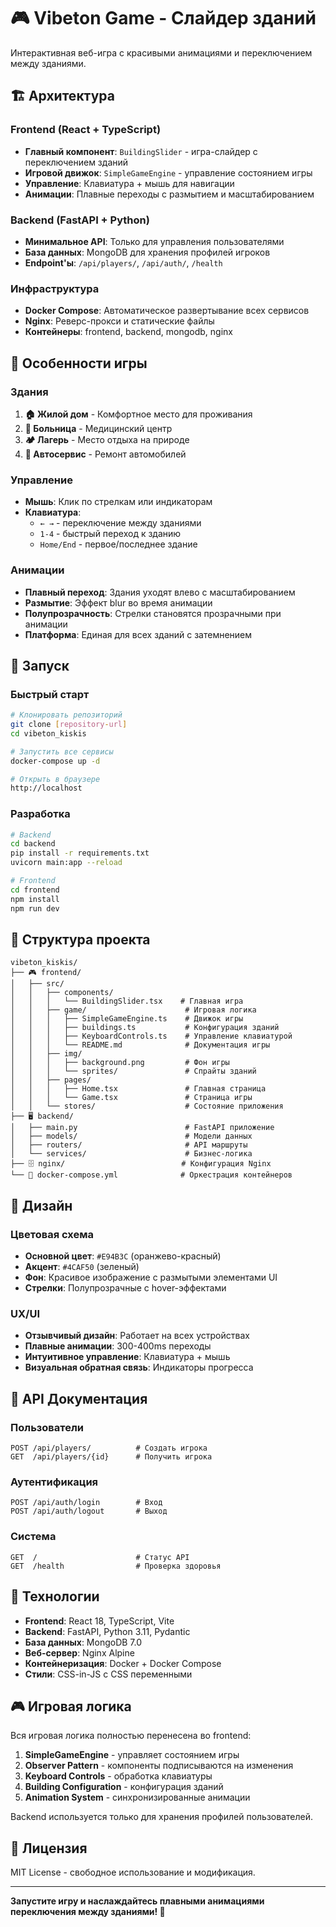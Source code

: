 # 🎮 Vibeton Game - Слайдер зданий

Интерактивная веб-игра с красивыми анимациями и переключением между зданиями.

## 🏗️ Архитектура

### Frontend (React + TypeScript)
- **Главный компонент**: `BuildingSlider` - игра-слайдер с переключением зданий
- **Игровой движок**: `SimpleGameEngine` - управление состоянием игры
- **Управление**: Клавиатура + мышь для навигации
- **Анимации**: Плавные переходы с размытием и масштабированием

### Backend (FastAPI + Python)
- **Минимальное API**: Только для управления пользователями
- **База данных**: MongoDB для хранения профилей игроков
- **Endpoint'ы**: `/api/players/`, `/api/auth/`, `/health`

### Инфраструктура
- **Docker Compose**: Автоматическое развертывание всех сервисов
- **Nginx**: Реверс-прокси и статические файлы
- **Контейнеры**: frontend, backend, mongodb, nginx

## 🎯 Особенности игры

### Здания
1. **🏠 Жилой дом** - Комфортное место для проживания
2. **🏥 Больница** - Медицинский центр
3. **🏕️ Лагерь** - Место отдыха на природе
4. **🔧 Автосервис** - Ремонт автомобилей

### Управление
- **Мышь**: Клик по стрелкам или индикаторам
- **Клавиатура**: 
  - `← →` - переключение между зданиями
  - `1-4` - быстрый переход к зданию
  - `Home/End` - первое/последнее здание

### Анимации
- **Плавный переход**: Здания уходят влево с масштабированием
- **Размытие**: Эффект blur во время анимации
- **Полупрозрачность**: Стрелки становятся прозрачными при анимации
- **Платформа**: Единая для всех зданий с затемнением

## 🚀 Запуск

### Быстрый старт
```bash
# Клонировать репозиторий
git clone [repository-url]
cd vibeton_kiskis

# Запустить все сервисы
docker-compose up -d

# Открыть в браузере
http://localhost
```

### Разработка
```bash
# Backend
cd backend
pip install -r requirements.txt
uvicorn main:app --reload

# Frontend
cd frontend
npm install
npm run dev
```

## 📁 Структура проекта

```
vibeton_kiskis/
├── 🎮 frontend/
│   ├── src/
│   │   ├── components/
│   │   │   └── BuildingSlider.tsx    # Главная игра
│   │   ├── game/                      # Игровая логика
│   │   │   ├── SimpleGameEngine.ts    # Движок игры
│   │   │   ├── buildings.ts           # Конфигурация зданий
│   │   │   ├── KeyboardControls.ts    # Управление клавиатурой
│   │   │   └── README.md              # Документация игры
│   │   ├── img/
│   │   │   ├── background.png         # Фон игры
│   │   │   └── sprites/               # Спрайты зданий
│   │   ├── pages/
│   │   │   ├── Home.tsx               # Главная страница
│   │   │   └── Game.tsx               # Страница игры
│   │   └── stores/                    # Состояние приложения
├── 🖥️ backend/
│   ├── main.py                        # FastAPI приложение
│   ├── models/                        # Модели данных
│   ├── routers/                       # API маршруты
│   └── services/                      # Бизнес-логика
├── 🗄️ nginx/                          # Конфигурация Nginx
└── 🐳 docker-compose.yml              # Оркестрация контейнеров
```

## 🎨 Дизайн

### Цветовая схема
- **Основной цвет**: `#E94B3C` (оранжево-красный)
- **Акцент**: `#4CAF50` (зеленый)
- **Фон**: Красивое изображение с размытыми элементами UI
- **Стрелки**: Полупрозрачные с hover-эффектами

### UX/UI
- **Отзывчивый дизайн**: Работает на всех устройствах
- **Плавные анимации**: 300-400ms переходы
- **Интуитивное управление**: Клавиатура + мышь
- **Визуальная обратная связь**: Индикаторы прогресса

## 🔧 API Документация

### Пользователи
```
POST /api/players/          # Создать игрока
GET  /api/players/{id}      # Получить игрока
```

### Аутентификация
```
POST /api/auth/login        # Вход
POST /api/auth/logout       # Выход
```

### Система
```
GET  /                      # Статус API
GET  /health                # Проверка здоровья
```

## 🌟 Технологии

- **Frontend**: React 18, TypeScript, Vite
- **Backend**: FastAPI, Python 3.11, Pydantic
- **База данных**: MongoDB 7.0
- **Веб-сервер**: Nginx Alpine
- **Контейнеризация**: Docker + Docker Compose
- **Стили**: CSS-in-JS с CSS переменными

## 🎮 Игровая логика

Вся игровая логика полностью перенесена во frontend:

1. **SimpleGameEngine** - управляет состоянием игры
2. **Observer Pattern** - компоненты подписываются на изменения
3. **Keyboard Controls** - обработка клавиатуры
4. **Building Configuration** - конфигурация зданий
5. **Animation System** - синхронизированные анимации

Backend используется только для хранения профилей пользователей.

## 📝 Лицензия

MIT License - свободное использование и модификация.

---

**Запустите игру и наслаждайтесь плавными анимациями переключения между зданиями! 🚀**